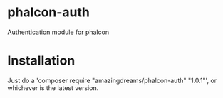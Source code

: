 phalcon-auth
============

Authentication module for phalcon

Installation
============

Just do a 'composer require "amazingdreams/phalcon-auth" "1.0.1"', or whichever is the latest version.
